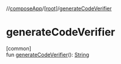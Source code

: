 //[composeApp](../../index.md)/[[root]](index.md)/[generateCodeVerifier](generate-code-verifier.md)

# generateCodeVerifier

[common]\
fun [generateCodeVerifier](generate-code-verifier.md)(): [String](https://kotlinlang.org/api/latest/jvm/stdlib/kotlin/-string/index.html)
